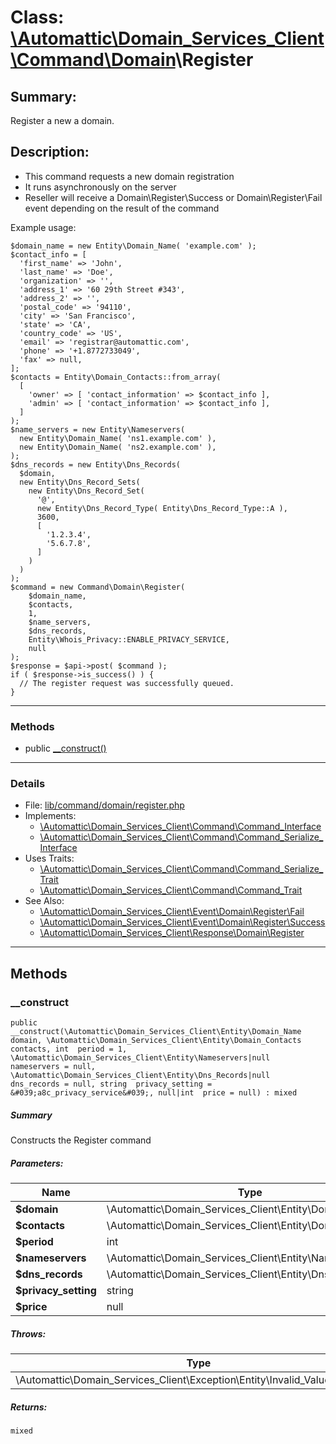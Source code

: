 # Class: [\Automattic](../namespaces/automattic.md)[\Domain_Services_Client](../namespaces/automattic-domain-services-client.md)[\Command](../namespaces/automattic-domain-services-client-command.md)[\Domain](../namespaces/automattic-domain-services-client-command-domain.md)\Register

## Summary:

Register a new a domain.

## Description:

- This command requests a new domain registration
- It runs asynchronously on the server
- Reseller will receive a Domain\Register\Success or Domain\Register\Fail event depending on the result of the
  command

Example usage:
```
$domain_name = new Entity\Domain_Name( 'example.com' );
$contact_info = [
  'first_name' => 'John',
  'last_name' => 'Doe',
  'organization' => '',
  'address_1' => '60 29th Street #343',
  'address_2' => '',
  'postal_code' => '94110',
  'city' => 'San Francisco',
  'state' => 'CA',
  'country_code' => 'US',
  'email' => 'registrar@automattic.com',
  'phone' => '+1.8772733049',
  'fax' => null,
];
$contacts = Entity\Domain_Contacts::from_array(
  [
    'owner' => [ 'contact_information' => $contact_info ],
    'admin' => [ 'contact_information' => $contact_info ],
  ]
);
$name_servers = new Entity\Nameservers(
  new Entity\Domain_Name( 'ns1.example.com' ),
  new Entity\Domain_Name( 'ns2.example.com' ),
);
$dns_records = new Entity\Dns_Records(
  $domain,
  new Entity\Dns_Record_Sets(
    new Entity\Dns_Record_Set(
      '@',
      new Entity\Dns_Record_Type( Entity\Dns_Record_Type::A ),
      3600,
      [
        '1.2.3.4',
        '5.6.7.8',
      ]
    )
  )
);
$command = new Command\Domain\Register(
    $domain_name,
    $contacts,
    1,
    $name_servers,
    $dns_records,
    Entity\Whois_Privacy::ENABLE_PRIVACY_SERVICE,
    null
);
$response = $api->post( $command );
if ( $response->is_success() ) {
  // The register request was successfully queued.
}
```


---

### Methods

* public [__construct()](#method___construct)

---

### Details

* File: [lib/command/domain/register.php](../../lib/command/domain/register.php)
* Implements:
  * [\Automattic\Domain_Services_Client\Command\Command_Interface](../classes/Automattic-Domain-Services-Client-Command-Command-Interface.md)
  * [\Automattic\Domain_Services_Client\Command\Command_Serialize_Interface](../classes/Automattic-Domain-Services-Client-Command-Command-Serialize-Interface.md)
* Uses Traits:
  * [\Automattic\Domain_Services_Client\Command\Command_Serialize_Trait](../classes/Automattic-Domain-Services-Client-Command-Command-Serialize-Trait.md)
  * [\Automattic\Domain_Services_Client\Command\Command_Trait](../classes/Automattic-Domain-Services-Client-Command-Command-Trait.md)
* See Also:
  * [\Automattic\Domain_Services_Client\Event\Domain\Register\Fail](../classes/Automattic-Domain-Services-Client-Event-Domain-Register-Fail.md)
  * [\Automattic\Domain_Services_Client\Event\Domain\Register\Success](../classes/Automattic-Domain-Services-Client-Event-Domain-Register-Success.md)
  * [\Automattic\Domain_Services_Client\Response\Domain\Register](../classes/Automattic-Domain-Services-Client-Response-Domain-Register.md)

---

## Methods

<a id="method___construct"></a>
### __construct

```
public __construct(\Automattic\Domain_Services_Client\Entity\Domain_Name  domain, \Automattic\Domain_Services_Client\Entity\Domain_Contacts  contacts, int  period = 1, \Automattic\Domain_Services_Client\Entity\Nameservers|null  nameservers = null, \Automattic\Domain_Services_Client\Entity\Dns_Records|null  dns_records = null, string  privacy_setting = &#039;a8c_privacy_service&#039;, null|int  price = null) : mixed
```

##### Summary

Constructs the Register command

##### Parameters:

| Name | Type | Default |
|------|------|---------|
| **$domain** | \Automattic\Domain_Services_Client\Entity\Domain_Name |  |
| **$contacts** | \Automattic\Domain_Services_Client\Entity\Domain_Contacts |  |
| **$period** | int | 1 |
| **$nameservers** | \Automattic\Domain_Services_Client\Entity\Nameservers|null | null |
| **$dns_records** | \Automattic\Domain_Services_Client\Entity\Dns_Records|null | null |
| **$privacy_setting** | string | &#039;a8c_privacy_service&#039; |
| **$price** | null|int | null |

##### Throws:

| Type | Description |
|------|-------------|
| \Automattic\Domain_Services_Client\Exception\Entity\Invalid_Value_Exception |  |

##### Returns:

```
mixed
```
